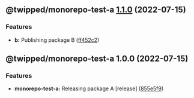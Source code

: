 ## @twipped/monorepo-test-a [1.1.0](https://github.com/twipped/monorepo-sandbox/compare/@twipped/monorepo-test-a@1.0.0...@twipped/monorepo-test-a@1.1.0) (2022-07-15)


### Features

* **b:** Publishing package B ([ff452c2](https://github.com/twipped/monorepo-sandbox/commit/ff452c29bca6f8efc7fe6552a0183cec5b21da61))

## @twipped/monorepo-test-a 1.0.0 (2022-07-15)


### Features

* **monorepo-test-a:** Releasing package A [release] ([855e5f9](https://github.com/twipped/monorepo-sandbox/commit/855e5f936f57e6e63afde9809df2e69ff45bebd4))
